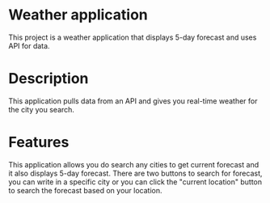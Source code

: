 # Weather application

This project is a weather application that displays 5-day forecast and uses API for data.

# Description

This application pulls data from an API and gives you real-time weather for the city you search.

# Features

This application allows you do search any cities to get current forecast and it also displays 5-day forecast. There are two buttons to search for forecast, you can write in a specific city or you can click the "current location" button to search the forecast based on your location.
